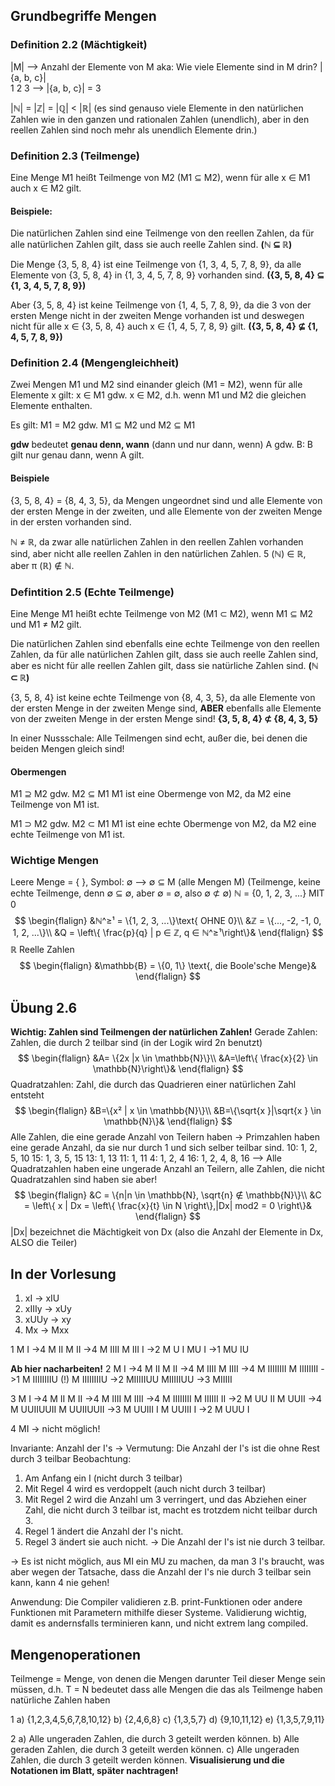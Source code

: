 ## Grundbegriffe Mengen
### Definition 2.2 (Mächtigkeit)
|M| --> Anzahl der Elemente von M aka: Wie viele Elemente sind in M drin?
|{a, b, c}|  
  1   2  3
  --> |{a, b, c}| = 3

|ℕ| = |ℤ| = |ℚ| < |ℝ| (es sind genauso viele Elemente in den natürlichen Zahlen wie in den ganzen und rationalen Zahlen (unendlich), aber in den reellen Zahlen sind noch mehr als unendlich Elemente drin.)

### Definition 2.3 (Teilmenge)
Eine Menge M1 heißt Teilmenge von M2 (M1 ⊆ M2), wenn für alle x ∈ M1 auch x ∈ M2 gilt.
#### Beispiele:
Die natürlichen Zahlen sind eine Teilmenge von den reellen Zahlen, da für alle natürlichen Zahlen gilt, dass sie auch reelle Zahlen sind. 
**(ℕ ⊆ ℝ)**

Die Menge {3, 5, 8, 4} ist eine Teilmenge von {1, 3, 4, 5, 7, 8, 9}, da alle Elemente von {3, 5, 8, 4} in {1, 3, 4, 5, 7, 8, 9} vorhanden sind. 
**({3, 5, 8, 4} ⊆ {1, 3, 4, 5, 7, 8, 9})**

Aber {3, 5, 8, 4} ist keine Teilmenge von {1, 4, 5, 7, 8, 9}, da die 3 von der ersten Menge nicht in der zweiten Menge vorhanden ist und deswegen nicht für alle x ∈ {3, 5, 8, 4} auch x ∈ {1, 4, 5, 7, 8, 9} gilt. 
**({3, 5, 8, 4} ⊈ {1, 4, 5, 7, 8, 9})**

### Definition 2.4 (Mengengleichheit)
Zwei Mengen M1 und M2 sind einander gleich (M1 = M2), wenn für alle Elemente x gilt: x ∈ M1 gdw. x ∈ M2, d.h. wenn M1 und M2 die gleichen Elemente enthalten.

Es gilt: M1 = M2 gdw. M1 ⊆ M2 und M2 ⊆ M1

**gdw** bedeutet **genau denn, wann** (dann und nur dann, wenn)
A gdw. B: B gilt nur genau dann, wenn A gilt.
#### Beispiele
{3, 5, 8, 4} = {8, 4, 3, 5}, da Mengen ungeordnet sind und alle Elemente von der ersten Menge in der zweiten, und alle Elemente von der zweiten Menge in der ersten vorhanden sind.

ℕ ≠ ℝ, da zwar alle natürlichen Zahlen in den reellen Zahlen vorhanden sind, aber nicht alle reellen Zahlen in den natürlichen Zahlen. 5 (ℕ) ∈ ℝ, aber π (ℝ) ∉ ℕ.

### Defintition 2.5 (Echte Teilmenge)
Eine Menge M1 heißt echte Teilmenge von M2 (M1 ⊂ M2), wenn M1 ⊆ M2 und M1 ≠ M2 gilt.

Die natürlichen Zahlen sind ebenfalls eine echte Teilmenge von den reellen Zahlen, da für alle natürlichen Zahlen gilt, dass sie auch reelle Zahlen sind, aber es nicht für alle reellen Zahlen gilt, dass sie natürliche Zahlen sind. 
**(ℕ ⊂ ℝ)**

{3, 5, 8, 4} ist keine echte Teilmenge von {8, 4, 3, 5}, da alle Elemente von der ersten Menge in der zweiten Menge sind, **ABER** ebenfalls alle Elemente von der zweiten Menge in der ersten Menge sind! 
**{3, 5, 8, 4} ⊄ {8, 4, 3, 5}**

In einer Nussschale: Alle Teilmengen sind echt, außer die, bei denen die beiden Mengen gleich sind!
#### Obermengen
M1 ⊇ M2 gdw. M2 ⊆ M1
M1 ist eine Obermenge von M2, da M2 eine Teilmenge von M1 ist.

M1 ⊃ M2 gdw. M2 ⊂ M1
M1 ist eine echte Obermenge von M2, da M2 eine echte Teilmenge von M1 ist.

### Wichtige Mengen
Leere Menge = { }, Symbol: ∅
--> ∅ ⊆ M (alle Mengen M) (Teilmenge, keine echte Teilmenge, denn ∅ ⊆ ∅, aber ∅ = ∅, also ∅ ⊄ ∅)
ℕ = {0, 1, 2, 3, ...} MIT 0
$$
\begin{flalign}
&ℕ^≥¹ = \{1, 2, 3, ...\}\text{ OHNE 0}\\
&ℤ = \{..., -2, -1, 0, 1, 2, ...\}\\
&Q = \left\{ \frac{p}{q} | p ∈ ℤ, q ∈ ℕ^≥¹\right\}&
\end{flalign}
$$
ℝ Reelle Zahlen
$$
\begin{flalign}
&\mathbb{B} = \{0, 1\} \text{, die Boole'sche Menge}&
\end{flalign}
$$
## Übung 2.6
**Wichtig: Zahlen sind Teilmengen der natürlichen Zahlen!**
Gerade Zahlen: Zahlen, die durch 2 teilbar sind (in der Logik wird 2n benutzt)
$$
\begin{flalign}
&A= \{2x |x \in \mathbb{N}\}\\
&A=\left\{ \frac{x}{2} \in \mathbb{N}\right\}&
\end{flalign}
$$
Quadratzahlen: Zahl, die durch das Quadrieren einer natürlichen Zahl entsteht 
$$
\begin{flalign}
&B=\{x² | x \in \mathbb{N}\}\\
&B=\{\sqrt{x }|\sqrt{x } \in \mathbb{N}\}&
\end{flalign}
$$
Alle Zahlen, die eine gerade Anzahl von Teilern haben 
-> Primzahlen haben eine gerade Anzahl, da sie nur durch 1 und sich selber teilbar sind. 
10: 1, 2, 5, 10
15: 1, 3, 5, 15
13: 1, 13
11: 1, 11
4: 1, 2, 4
16: 1, 2, 4, 8, 16
--> Alle Quadratzahlen haben eine ungerade Anzahl an Teilern, alle Zahlen, die nicht Quadratzahlen sind haben sie aber!
$$
\begin{flalign}
&C = \{n|n \in \mathbb{N}, \sqrt{n} ∉ \mathbb{N}\}\\
&C = \left\{ x | Dx = \left\{ \frac{x}{t} \in N \right\},|Dx| mod2 = 0 \right\}&
\end{flalign}
$$
|Dx| bezeichnet die Mächtigkeit von Dx (also die Anzahl der Elemente in Dx, ALSO die Teiler)
## In der Vorlesung

1. xI -> xIU
2. xIIIy -> xUy
3. xUUy -> xy
4. Mx -> Mxx

1
M I ->4 M II
M II ->4 M IIII
M III I ->2 M U I
MU I ->1 MU IU

**Ab hier nacharbeiten!**
2
M I ->4 M II
M II ->4 M IIII
M IIII ->4 M IIIIIIII
M IIIIIIII ->1 M IIIIIIIIU (!)
M IIIIIIIIU ->2 MIIIIIUU
MIIIIIUU ->3 MIIIII

3
M I ->4 M II
M II ->4 M IIII
M IIII ->4 M IIIIIIII
M IIIIII II ->2 M UU II
M UUII ->4 M UUIIUUII
M UUIIUUII ->3 M UUIII I
M UUIII I ->2 M UUU I

4
MI -> nicht möglich!

Invariante: Anzahl der I's
-> Vermutung: Die Anzahl der I's ist die ohne Rest durch 3 teilbar
Beobachtung: 
1. Am Anfang ein I (nicht durch 3 teilbar)
2. Mit Regel 4 wird es verdoppelt (auch nicht durch 3 teilbar)
3. Mit Regel 2 wird die Anzahl um 3 verringert, und das Abziehen einer Zahl, die nicht durch 3 teilbar ist, macht es trotzdem nicht teilbar durch 3.
4. Regel 1 ändert die Anzahl der I's nicht.
5. Regel 3 ändert sie auch nicht.
-> Die Anzahl der I's ist nie durch 3 teilbar.

-> Es ist nicht möglich, aus MI ein MU zu machen, da man 3 I's braucht, was aber wegen der Tatsache, dass die Anzahl der I's nie durch 3 teilbar sein kann, kann 4 nie gehen!

Anwendung: Die Compiler validieren z.B. print-Funktionen oder andere Funktionen mit Parametern mithilfe dieser Systeme.
Validierung wichtig, damit es andernsfalls terminieren kann, und nicht extrem lang compiled.

## Mengenoperationen
Teilmenge = Menge, von denen die Mengen darunter Teil dieser Menge sein müssen, d.h. T = N bedeutet dass alle Mengen die das als Teilmenge haben natürliche Zahlen haben

1
a) {1,2,3,4,5,6,7,8,10,12}
b) {2,4,6,8}
c) {1,3,5,7}
d) {9,10,11,12}
e) {1,3,5,7,9,11}

2
a) Alle ungeraden Zahlen, die durch 3 geteilt werden können.
b) Alle geraden Zahlen, die durch 3 geteilt werden können.
c) Alle ungeraden Zahlen, die durch 3 geteilt werden können.
**Visualisierung und die Notationen im Blatt, später nachtragen!**
